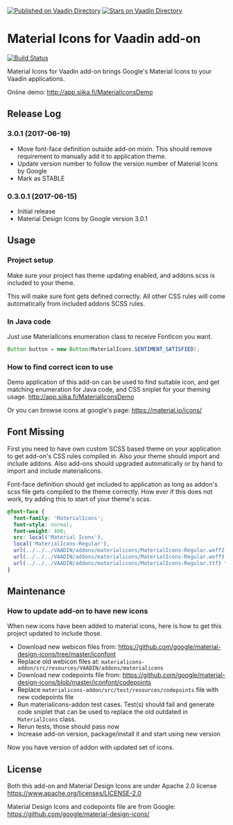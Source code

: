 [![Published on Vaadin  Directory](https://img.shields.io/badge/Vaadin%20Directory-published-00b4f0.svg)](https://vaadin.com/directory/component/material-icons)
[![Stars on Vaadin Directory](https://img.shields.io/vaadin-directory/star/material-icons.svg)](https://vaadin.com/directory/component/material-icons)

# Material Icons for Vaadin add-on

[![Build Status](https://epic.siika.fi/jenkins/job/MaterialIcons%20(Vaadin)/badge/icon)](https://epic.siika.fi/jenkins/job/MaterialIcons%20(Vaadin)/)

Material Icons for Vaadin add-on brings Google's Material Icons to your Vaadin applications.

Online demo: http://app.siika.fi/MaterialIconsDemo

## Release Log

### 3.0.1 (2017-06-19)
* Move font-face definition outside add-on mixin. This should remove requirement to manually add it to
application theme.
* Update version number to follow the version number of Material Icons by Google
* Mark as STABLE

### 0.3.0.1 (2017-06-15)
* Initial release
* Material Design Icons by Google version 3.0.1

## Usage

### Project setup
Make sure your project has theme updating enabled, and addons.scss is included to your theme.

This will make sure font gets defined correctly. All other CSS rules will come automatically from
included addons SCSS rules.

### In Java code
Just use MaterialIcons enumeration class to receive FontIcon you want.
```java
Button button = new Button(MaterialIcons.SENTIMENT_SATISFIED);
```

### How to find correct icon to use
Demo application of this add-on can be used to find suitable icon, and get matching enumeration for
Java code, and CSS sniplet for your theming usage. http://app.siika.fi/MaterialIconsDemo

Or you can browse icons at google's page: https://material.io/icons/

## Font Missing
First you need to have own custom SCSS based theme on your application to get add-on's CSS rules
compiled in. Also your theme should import and include addons. Also add-ons should upgraded
automatically or by hand to import and include materialicons.

Font-face definition should get included to application as long as addon's scss file gets compiled
to the theme correctly. How ever if this does not work, try adding this to start of your theme's scss.

```css
@font-face {
  font-family: 'MaterialIcons';
  font-style: normal;
  font-weight: 400;
  src: local('Material Icons'),
  local('MaterialIcons-Regular'),
  url(../../../VAADIN/addons/materialicons/MaterialIcons-Regular.woff2) format('woff2'),
  url(../../../VAADIN/addons/materialicons/MaterialIcons-Regular.woff) format('woff'),
  url(../../../VAADIN/addons/materialicons/MaterialIcons-Regular.ttf) format('truetype');
}
```


##  Maintenance

### How to update add-on to have new icons
When new icons have been added to material icons, here is how to get this project updated to include those.

* Download new webicon files from: https://github.com/google/material-design-icons/tree/master/iconfont
* Replace old webicon files at:
```materialicons-addon/src/resources/VAADIN/addons/materialicons```
* Download new codepoints file from: https://github.com/google/material-design-icons/blob/master/iconfont/codepoints
* Replace ```materialicons-addon/src/test/resources/codepoints``` file with new codepoints file
* Run materialicons-addon test cases. Test(s) should fail and generate code sniplet that can be used to replace the old outdated
in ```MaterialIcons``` class.
* Rerun tests, those should pass now
* Increase add-on version, package/install it and start using new version

Now you have version of addon with updated set of icons.

## License

Both this add-on and Material Design Icons are under Apache 2.0 license
https://www.apache.org/licenses/LICENSE-2.0

Material Design Icons and codepoints file are from Google:
https://github.com/google/material-design-icons/
